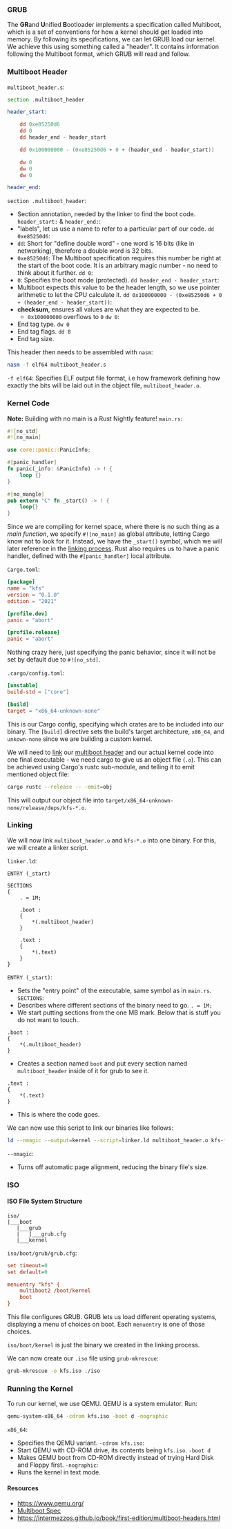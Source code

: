### GRUB
The **GR**and **U**nified **B**ootloader implements a specification called Multiboot, which is a set of conventions for how a kernel should get loaded into memory. By following its specifications, we can let GRUB load our kernel.
We achieve this using something called a "header". It contains information following the Multiboot format, which GRUB will read and follow.
### Multiboot Header 
`multiboot_header.s`:
```asm
section .multiboot_header

header_start:

	dd 0xe85250d6
	dd 0 
	dd header_end - header_start

	dd 0x100000000 - (0xe85250d6 + 0 + (header_end - header_start))

	dw 0
	dw 0
	dw 0

header_end:
```

`section .multiboot_header`: 
* Section annotation, needed by the linker to find the boot code.
`header_start:` & `header_end:`: 
* "labels", let us use a name to refer to a particular part of our code.
`dd 0xe85250d6`: 
* `dd`: Short for "define double word" - one word is 16 bits (like in networking), therefore a double word is 32 bits. 
* `0xe85250d6`: The Multiboot specification requires this number be right at the start of the boot code. It is an arbitrary magic number - no need to think about it further.
`dd 0`:
* `0`: Specifies the boot mode (protected).
`dd header_end - header_start`:
* Multiboot expects this value to be the header length, so we use pointer arithmetic to let the CPU calculate it.
`dd 0x100000000 - (0xe85250d6 + 0 + (header_end - header_start))`:
* **checksum**, ensures all values are what they are expected to be. 
	* `0x100000000` overflows to `0`
`dw 0`:
* End tag type.
`dw 0`
* End tag flags.
`dd 8`
* End tag size.

This header then needs to be assembled with `nasm`:
```sh
nasm -f elf64 multiboot_header.s
```
`-f elf64`: Specifies ELF output file format, i.e how framework defining how exactly the bits will be laid out in the object file, `multiboot_header.o`.
### Kernel Code
**Note:** Building with no main is a Rust Nightly feature!
`main.rs`:
```rust
#![no_std]
#![no_main]

use core::panic::PanicInfo;

#[panic_handler]
fn panic(_info: &PanicInfo) -> ! {
	loop {}
}

#[no_mangle]
pub extern "C" fn _start() -> ! {
	loop{}
}
```

Since we are compiling for kernel space, where there is no such thing as a _main function_, we specify `#![no_main]` as global attribute, letting Cargo know not to look for it. Instead, we have the `_start()` symbol, which we will later reference in the [linking process](#linking). Rust also requires us to have a panic handler, defined with the `#[panic_handler]` local attribute. 

`Cargo.toml`:
```toml
[package]
name = "kfs"
version = "0.1.0"
edition = "2021"

[profile.dev]
panic = "abort"

[profile.release]
panic = "abort"
```

Nothing crazy here, just specifying the panic behavior, since it will not be set by default due to `#![no_std]`.

`.cargo/config.toml`:
```toml
[unstable]
build-std = ["core"]

[build]
target = "x86_64-unknown-none"
```

This is our Cargo config, specifying which crates are to be included into our binary. The `[build]` directive sets the build's target architecture, `x86_64`, and `unkown-none` since we are building a custom kernel.

We will need to [link](#linking) our [multiboot header](#multiboot-header) and our actual kernel code into one final executable - we need cargo to give us an object file (`.o`).  This can be achieved using Cargo's rustc sub-module, and telling it to emit mentioned object file:
```sh
cargo rustc --release -- -emit=obj
```
This will output our object file into `target/x86_64-unknown-none/release/deps/kfs-*.o`.
### Linking
We will now link `multiboot_header.o` and `kfs-*.o` into one binary. For this, we will create a linker script.

`linker.ld`:
```ld
ENTRY (_start)

SECTIONS
{
	. = 1M;

	.boot :
	{
		*(.multiboot_header)
	}

	.text :
	{
		*(.text)
	}
}
```

`ENTRY (_start)`:
* Sets the "entry point" of the executable, same symbol as in `main.rs`.
`SECTIONS`:
* Describes where different sections of the binary need to go.
`. = 1M;`
* We start putting sections from the one MB mark. Below that is stuff you do not want to touch..
```
.boot : 
{
	*(.multiboot_header)
}
```
* Creates a section named `boot` and put every section named `multiboot_header` inside of it for grub to see it.
```
.text :
{
	*(.text)
}
```
* This is where the code goes.

We can now use this script to link our binaries like follows:
```sh
ld --nmagic --output=kernel --script=linker.ld multiboot_header.o kfs-*.o
```
`--nmagic`:
* Turns off automatic page alignment, reducing the binary file's size.
### ISO
#### ISO File System Structure
```
iso/
|___boot
   |___grub
   |   |___grub.cfg
   |___kernel
```

`iso/boot/grub/grub.cfg`:
```cfg
set timeout=0
set default=0

menuentry "kfs" {
	multiboot2 /boot/kernel
	boot
}
```
This file configures GRUB. GRUB lets us load different operating systems, displaying a menu of choices on boot. Each `menuentry` is one of those choices.

`iso/boot/kernel` is just the binary we created in the linking process.

We can now create our `.iso` file using `grub-mkrescue`:
```sh
grub-mkrescue -o kfs.iso ./iso
```
### Running the Kernel
To run our kernel, we use QEMU. QEMU is a system emulator. Run:
```sh
qemu-system-x86_64 -cdrom kfs.iso -boot d -nographic
```
`x86_64`:
* Specifies the QEMU variant.
`-cdrom kfs.iso`:
* Start QEMU with CD-ROM drive, its contents being `kfs.iso`.
`-boot d`
* Makes QEMU boot from CD-ROM directly instead of trying Hard Disk and Floppy first.
`-nographic`:
* Runs the kernel in text mode.

#### Resources
* https://www.qemu.org/
* [Multiboot Spec](https://nongnu.askapache.com/grub/phcoder/multiboot.pdf)
* https://intermezzos.github.io/book/first-edition/multiboot-headers.html
